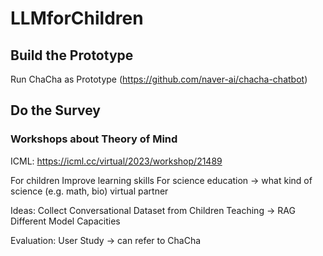 # LLMforChildren


## Build the Prototype
Run ChaCha as Prototype (https://github.com/naver-ai/chacha-chatbot)

## Do the Survey

### Workshops about Theory of Mind

ICML: https://icml.cc/virtual/2023/workshop/21489 

For children
Improve learning skills
For science education -> what kind of science (e.g. math, bio)
virtual partner


Ideas:
Collect Conversational Dataset from Children Teaching -> RAG
Different Model Capacities


Evaluation:
User Study -> can refer to ChaCha
